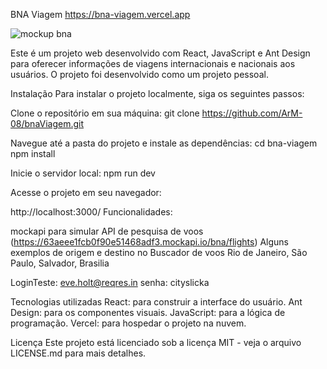 BNA Viagem
https://bna-viagem.vercel.app

![mockup bna](https://user-images.githubusercontent.com/62227850/210273866-9c7f17ec-2025-4412-8e99-96fa8cb6bcc4.jpg)

Este é um projeto web desenvolvido com React, JavaScript e Ant Design para oferecer informações de viagens internacionais e nacionais aos usuários. O projeto foi desenvolvido como um projeto pessoal.

Instalação
Para instalar o projeto localmente, siga os seguintes passos:

Clone o repositório em sua máquina:
git clone https://github.com/ArM-08/bnaViagem.git

Navegue até a pasta do projeto e instale as dependências:
cd bna-viagem
npm install

Inicie o servidor local:
npm run dev

Acesse o projeto em seu navegador:

http://localhost:3000/
Funcionalidades:

mockapi para simular API de pesquisa de voos
(https://63aeee1fcb0f90e51468adf3.mockapi.io/bna/flights)
Alguns exemplos de origem e destino no Buscador de voos
Rio de Janeiro, São Paulo, Salvador, Brasilia

LoginTeste: eve.holt@reqres.in
senha: cityslicka

Tecnologias utilizadas
React: para construir a interface do usuário.
Ant Design: para os componentes visuais.
JavaScript: para a lógica de programação.
Vercel: para hospedar o projeto na nuvem.

Licença
Este projeto está licenciado sob a licença MIT - veja o arquivo LICENSE.md para mais detalhes.
